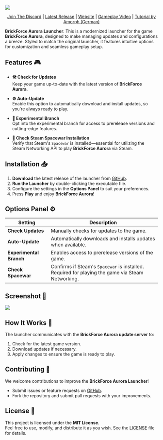 ![](https://i.imgur.com/fThs88a.png)

<div align="center">
  <a href="https://discord.gg/qktjAYsKwH">Join The Discord</a> |
  <a href="https://github.com/Brick-Force-Aurora/Brick-Force/releases/latest">Latest Release</a> |
  <a href="https://brick-force-aurora.github.io/Website/">Website</a> |
  <a href="https://www.youtube.com/watch?v=mslPRyCIKgo">Gameplay Video</a> |
  <a href="https://www.youtube.com/watch?v=OuJ-qxDsTrA">Tutorial by Amorph (German)</a>
</div>

**BrickForce Aurora Launcher**: This is a modernized launcher for the game **BrickForce Aurora**, designed to make managing updates and configurations a breeze. Styled to match the original launcher, it features intuitive options for customization and seamless gameplay setup.

## Features 🎮

- **🛠️ Check for Updates**  
  Keep your game up-to-date with the latest version of **BrickForce Aurora**.

- **⚙️ Auto-Update**  
  Enable this option to automatically download and install updates, so you're always ready to play.

- **🌟 Experimental Branch**  
  Opt into the experimental branch for access to prerelease versions and cutting-edge features.

- **🎲 Check Steam Spacewar Installation**  
  Verify that Steam's `Spacewar` is installed—essential for utilizing the Steam Networking API to play **BrickForce Aurora** via Steam.

## Installation 📥

1. **Download** the latest release of the launcher from [GitHub](https://github.com/Brick-Force-Aurora/Launcher/releases/latest).
2. **Run the Launcher** by double-clicking the executable file.
3. Configure the settings in the **Options Panel** to suit your preferences.
4. Press **Play** and enjoy **BrickForce Aurora**!

## Options Panel ⚙️

| Setting                   | Description                                                                                      |
|---------------------------|--------------------------------------------------------------------------------------------------|
| **Check Updates**         | Manually checks for updates to the game.                                                        |
| **Auto-Update**           | Automatically downloads and installs updates when available.                                    |
| **Experimental Branch**   | Enables access to prerelease versions of the game.                                              |
| **Check Spacewar**        | Confirms if Steam's `Spacewar` is installed. Required for playing the game via Steam Networking. |

## Screenshot 📸

![](https://i.imgur.com/hDTxGQ2.png)  

## How It Works 🚀

The launcher communicates with the **BrickForce Aurora update server** to:
1. Check for the latest game version.
2. Download updates if necessary.
3. Apply changes to ensure the game is ready to play.

## Contributing 🤝

We welcome contributions to improve the **BrickForce Aurora Launcher**!  
- Submit issues or feature requests on [GitHub](https://github.com/Brick-Force-Aurora/Launcher/issues).
- Fork the repository and submit pull requests with your improvements.

## License 📜

This project is licensed under the **MIT License**.  
Feel free to use, modify, and distribute it as you wish. See the [LICENSE](LICENSE) file for details.
